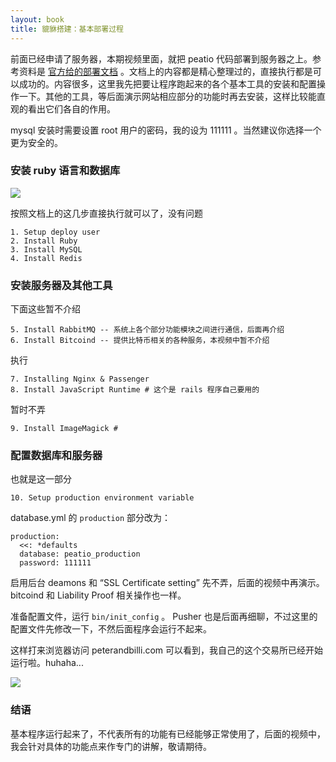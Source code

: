 ```yaml
---
layout: book
title: 貔貅搭建：基本部署过程
---
```


前面已经申请了服务器，本期视频里面，就把 peatio 代码部署到服务器之上。参考资料是 [官方给的部署文档](https://github.com/peatio/peatio/blob/master/doc/deploy-ubuntu.md) 。文档上的内容都是精心整理过的，直接执行都是可以成功的。内容很多，这里我先把要让程序跑起来的各个基本工具的安装和配置操作一下。其他的工具，等后面演示网站相应部分的功能时再去安装，这样比较能直观的看出它们各自的作用。

mysql 安装时需要设置 root 用户的密码，我的设为 111111 。当然建议你选择一个更为安全的。

### 安装 ruby 语言和数据库

![](http://media.happycasts.net/pic/peterpic/ruby-lang.png)

按照文档上的这几步直接执行就可以了，没有问题

    1. Setup deploy user
    2. Install Ruby
    3. Install MySQL
    4. Install Redis

<!--  包括 rbenv 等等就都不细说了，懂的人自然懂，不懂的人说也更晕 -->

<!-- redis 必须得安装，不然后面要报错 -->

### 安装服务器及其他工具

下面这些暂不介绍

    5. Install RabbitMQ -- 系统上各个部分功能模块之间进行通信，后面再介绍
    6. Install Bitcoind -- 提供比特币相关的各种服务，本视频中暂不介绍

执行

    7. Installing Nginx & Passenger
    8. Install JavaScript Runtime # 这个是 rails 程序自己要用的

<!-- 不需要 passenger-install-nginx-module 这一步
按照 https://github.com/peatio/peatio/blob/master/doc/deploy-ubuntu.md
安装 passenger 定制过的 nginx -->


暂时不弄

    9. Install ImageMagick #


### 配置数据库和服务器

也就是这一部分

    10. Setup production environment variable

database.yml 的 `production` 部分改为：

    production:
      <<: *defaults
      database: peatio_production
      password: 111111

<!-- - 修改 push 在 application.yml 和 这个 database.yml 的数据之后，不用重启服务器 后续 rake 命令就可以成功-->

启用后台 deamons 和 “SSL Certificate setting” 先不弄，后面的视频中再演示。 bitcoind 和 Liability Proof 相关操作也一样。

<!--
- bitcoind
  - 第6步中，填入
    - happypeter
    - p111111

- Setup bitcoind rpc endpoint
  - vim config/currencies.yml

      rpc: http://happypeter:p111111@127.0.0.1:18332 -->

准备配置文件，运行 `bin/init_config` 。 Pusher 也是后面再细聊，不过这里的配置文件先修改一下，不然后面程序会运行不起来。
<!-- 缺少 pusher 配置 rake db:setup 这一步会报错 -->

这样打来浏览器访问 peterandbilli.com 可以看到，我自己的这个交易所已经开始运行啦。huhaha...

![](http://media.happycasts.net/pic/peterpic/peatio_shot.png)


### 结语

基本程序运行起来了，不代表所有的功能有已经能够正常使用了，后面的视频中，我会针对具体的功能点来作专门的讲解，敬请期待。

<!-- - 注册，amqp_queue 没有报错，但是我有被重定向到了 http://peatio.dev/settings
  -  shit, why this?
    - https://github.com/peatio/peatio/issues/288
 -->
